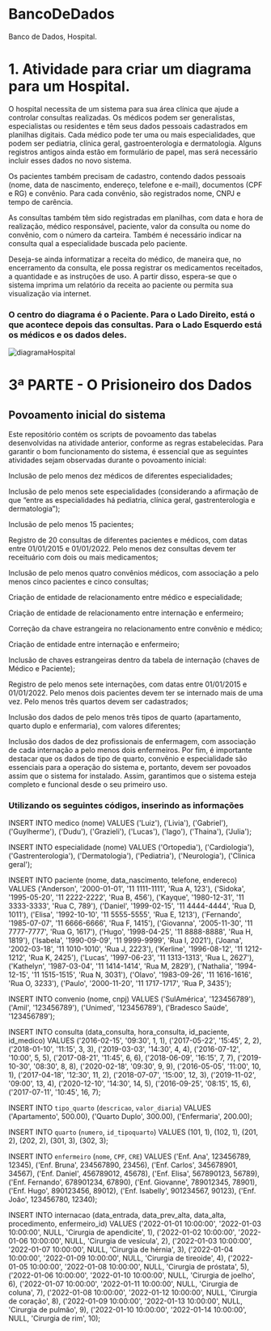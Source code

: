 # BancoDeDados
Banco de Dados, Hospital.



<h1>1. Atividade para criar um diagrama para um Hospital.</h1>

O hospital necessita de um sistema para sua área clínica que ajude a controlar consultas realizadas. Os médicos podem ser generalistas, especialistas ou residentes e têm seus dados pessoais cadastrados em planilhas digitais. Cada médico pode ter uma ou mais especialidades, que podem ser pediatria, clínica geral, gastroenterologia e dermatologia. Alguns registros antigos ainda estão em formulário de papel, mas será necessário incluir esses dados no novo sistema.

Os pacientes também precisam de cadastro, contendo dados pessoais (nome, data de nascimento, endereço, telefone e e-mail), documentos (CPF e RG) e convênio. Para cada convênio, são registrados nome, CNPJ e tempo de carência.

As consultas também têm sido registradas em planilhas, com data e hora de realização, médico responsável, paciente, valor da consulta ou nome do convênio, com o número da carteira. Também é necessário indicar na consulta qual a especialidade buscada pelo paciente.

Deseja-se ainda informatizar a receita do médico, de maneira que, no encerramento da consulta, ele possa registrar os medicamentos receitados, a quantidade e as instruções de uso. A partir disso, espera-se que o sistema imprima um relatório da receita ao paciente ou permita sua visualização via internet.


<h3>O centro do diagrama é o Paciente. Para o Lado Direito, está o que acontece depois das consultas. Para o Lado Esquerdo está os médicos e os dados deles.</h3>


![diagramaHospital](https://github.com/CaiqueDEV1/BancoDeDados/assets/125465166/ba605327-ef9d-4ca8-8b83-d2f35a575a43)

<h1>3ª PARTE - O Prisioneiro dos Dados</h1>
<h2>Povoamento inicial do sistema</h2>
 Este repositório contém os scripts de povoamento das tabelas desenvolvidas na atividade anterior, conforme as regras estabelecidas.
 Para garantir o bom funcionamento do sistema, é essencial que as seguintes atividades sejam observadas durante o povoamento inicial:
 
  Inclusão de pelo menos dez médicos de diferentes especialidades;

  Inclusão de pelo menos sete especialidades (considerando a afirmação de que “entre as especialidades há pediatria, clínica geral, gastrenterologia e dermatologia”);

  Inclusão de pelo menos 15 pacientes;

  Registro de 20 consultas de diferentes pacientes e médicos, com datas entre 01/01/2015 e 01/01/2022. Pelo menos dez consultas devem ter receituário com dois ou mais 
  medicamentos;

  Inclusão de pelo menos quatro convênios médicos, com associação a pelo menos cinco pacientes e cinco consultas;

  Criação de entidade de relacionamento entre médico e especialidade;

  Criação de entidade de relacionamento entre internação e enfermeiro;

  Correção da chave estrangeira no relacionamento entre convênio e médico;

  Criação de entidade entre internação e enfermeiro;

  Inclusão de chaves estrangeiras dentro da tabela de internação (chaves de Médico e Paciente);

  Registro de pelo menos sete internações, com datas entre 01/01/2015 e 01/01/2022. Pelo menos dois pacientes devem ter se internado mais de uma vez. Pelo menos três 
  quartos devem ser cadastrados;

  Inclusão dos dados de pelo menos três tipos de quarto (apartamento, quarto duplo e enfermaria), com valores diferentes;

  Inclusão dos dados de dez profissionais de enfermagem, com associação de cada internação a pelo menos dois enfermeiros. Por fim, é importante destacar que os dados de 
  tipo de quarto, convênio e especialidade são essenciais para a operação do sistema e, portanto, devem ser povoados assim que o sistema for instalado. Assim, garantimos 
  que o sistema esteja completo e funcional desde o seu primeiro uso.
  
  <h3>Utilizando os seguintes códigos, inserindo as informações</h3>
  
  INSERT INTO medico (nome) VALUES
  ('Luiz'),
  ('Livia'),
  ('Gabriel'),
  ('Guylherme'),
  ('Dudu'),
  ('Grazieli'),
  ('Lucas'),
  ('Iago'),
  ('Thaina'),
  ('Julia');


INSERT INTO especialidade (nome) VALUES
('Ortopedia'),
('Cardiologia'),
('Gastrenterologia'),
('Dermatologia'),
('Pediatria'),
('Neurologia'),
('Clinica geral');

INSERT INTO paciente (nome, data_nascimento, telefone, endereco) VALUES
('Anderson', '2000-01-01', '11 1111-1111', 'Rua A, 123'),
('Sidoka', '1995-05-20', '11 2222-2222', 'Rua B, 456'),
('Kayque', '1980-12-31', '11 3333-3333', 'Rua C, 789'),
('Daniel', '1999-02-15', '11 4444-4444', 'Rua D, 1011'),
('Elisa', '1992-10-10', '11 5555-5555', 'Rua E, 1213'),
('Fernando', '1985-07-07', '11 6666-6666', 'Rua F, 1415'),
('Giovanna', '2005-11-30', '11 7777-7777', 'Rua G, 1617'),
('Hugo', '1998-04-25', '11 8888-8888', 'Rua H, 1819'),
('Isabela', '1990-09-09', '11 9999-9999', 'Rua I, 2021'),
('Joana', '2002-03-18', '11 1010-1010', 'Rua J, 2223'),
('Kerline', '1996-08-12', '11 1212-1212', 'Rua K, 2425'),
('Lucas', '1997-06-23', '11 1313-1313', 'Rua L, 2627'),
('Kathelyn', '1987-03-04', '11 1414-1414', 'Rua M, 2829'),
('Nathalia', '1994-12-15', '11 1515-1515', 'Rua N, 3031'),
('Olavo', '1983-09-26', '11 1616-1616', 'Rua O, 3233'),
('Paulo', '2000-11-20', '11 1717-1717', 'Rua P, 3435');


INSERT INTO convenio (nome, cnpj) VALUES
('SulAmérica', '123456789'),
('Amil', '123456789'),
('Unimed', '123456789'),
('Bradesco Saúde', '123456789');

INSERT INTO consulta (data_consulta, hora_consulta, id_paciente, id_medico) VALUES
 ('2016-02-15', '09:30', 1, 1),
 ('2017-05-22', '15:45', 2, 2),
 ('2018-01-10', '11:15', 3, 3),
 ('2019-03-03', '14:30', 4, 4),
 ('2016-07-12', '10:00', 5, 5),
 ('2017-08-21', '11:45', 6, 6),
 ('2018-06-09', '16:15', 7, 7),
 ('2019-10-30', '08:30', 8, 8),
 ('2020-02-18', '09:30', 9, 9),
 ('2016-05-05', '11:00', 10, 1),
 ('2017-04-18', '12:30', 11, 2),
 ('2018-07-07', '15:00', 12, 3),
 ('2019-11-02', '09:00', 13, 4),
 ('2020-12-10', '14:30', 14, 5),
 ('2016-09-25', '08:15', 15, 6),
 ('2017-07-11', '10:45', 16, 7);
 
  INSERT INTO `tipo_quarto` (`descricao`, `valor_diaria`) VALUES
  ('Apartamento', 500.00),
  ('Quarto Duplo', 300.00),
  ('Enfermaria', 200.00);
  
 INSERT INTO `quarto` (`numero`, `id_tipoquarto`) VALUES
  (101, 1),
  (102, 1),
  (201, 2),
  (202, 2),
  (301, 3),
  (302, 3);
 
  INSERT INTO `enfermeiro` (`nome`, `CPF`, `CRE`) VALUES
  ('Enf. Ana', 123456789, 12345),
  ('Enf. Bruna', 234567890, 23456),
  ('Enf. Carlos', 345678901, 34567),
  ('Enf. Daniel', 456789012, 45678),
  ('Enf. Elisa', 567890123, 56789),
  ('Enf. Fernando', 678901234, 67890),
  ('Enf. Giovanne', 789012345, 78901),
  ('Enf. Hugo', 890123456, 89012),
  ('Enf. Isabelly', 901234567, 90123),
  ('Enf. João', 123456780, 12340);
 
 INSERT INTO internacao (data_entrada, data_prev_alta, data_alta, procedimento, enfermeiro_id) VALUES
('2022-01-01 10:00:00', '2022-01-03 10:00:00', NULL, 'Cirurgia de apendicite', 1),
('2022-01-02 10:00:00', '2022-01-06 10:00:00', NULL, 'Cirurgia de vesícula', 2),
('2022-01-03 10:00:00', '2022-01-07 10:00:00', NULL, 'Cirurgia de hérnia', 3),
('2022-01-04 10:00:00', '2022-01-09 10:00:00', NULL, 'Cirurgia de tireoide', 4),
('2022-01-05 10:00:00', '2022-01-08 10:00:00', NULL, 'Cirurgia de próstata', 5),
('2022-01-06 10:00:00', '2022-01-10 10:00:00', NULL, 'Cirurgia de joelho', 6),
('2022-01-07 10:00:00', '2022-01-11 10:00:00', NULL, 'Cirurgia de coluna', 7),
('2022-01-08 10:00:00', '2022-01-12 10:00:00', NULL, 'Cirurgia de coração', 8),
('2022-01-09 10:00:00', '2022-01-13 10:00:00', NULL, 'Cirurgia de pulmão', 9),
('2022-01-10 10:00:00', '2022-01-14 10:00:00', NULL, 'Cirurgia de rim', 10);
